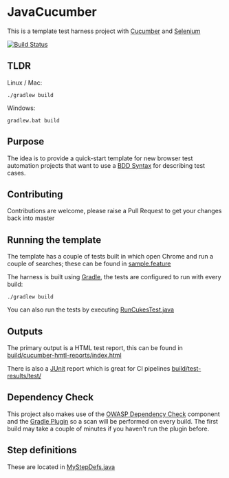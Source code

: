 # JavaCucumber

This is a template test harness project with [Cucumber](https://cucumber.io/) and [Selenium](https://www.seleniumhq.org/)

[![Build Status](https://dev.azure.com/ecsdigital/cucumber-container-ci/_apis/build/status/ecsdigital.JavaCucumber?branchName=master)](https://dev.azure.com/ecsdigital/cucumber-container-ci/_build/latest?definitionId=6&branchName=master)

## TLDR
Linux / Mac:

` ./gradlew build `

Windows:

`gradlew.bat build`

## Purpose
The idea is to provide a quick-start template for new browser test automation projects that want to use a [BDD Syntax](https://docs.cucumber.io/guides/bdd-tutorial/) for describing test cases.

## Contributing
Contributions are welcome, please raise a Pull Request to get your changes back into master

## Running the template
The template has a couple of tests built in which open Chrome and run a couple of searches; these can be found in [sample.feature](src/test/resources/sample.feature)

The harness is built using [Gradle](https://gradle.org/), the tests are configured to run with every build:

` ./gradlew build `

You can also run the tests by executing [RunCukesTest.java](src/test/java/com/agilitas/example/RunCukesTest.java)

## Outputs
The primary output is a HTML test report, this can be found in [build/cucumber-hmtl-reports/index.html](build/cucumber-hmtl-reports/index.html)

There is also a [JUnit](https://junit.org) report which is great for CI pipelines [build/test-results/test/](build/test-results/test/)

## Dependency Check
This project also makes use of the [OWASP Dependency Check](https://www.owasp.org/index.php/OWASP_Dependency_Check) component and the [Gradle Plugin](https://jeremylong.github.io/DependencyCheck/dependency-check-gradle/index.html) so a scan will be performed on every build. The first build may take a couple of minutes if you haven't run the plugin before.

## Step definitions 
These are located in [MyStepDefs.java](src/test/java/com/agilitas/example/steps/MyStepDefs.java)